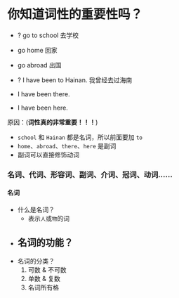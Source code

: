 # 你知道词性的重要性吗？

* ? go to school 去学校
*   go home 回家
*   go abroad 出国

* ? I have been to Hainan. 我曾经去过海南
*   I have been there.
*   I have been here.

原因：(**词性真的非常重要！！！**)
* `school` 和 `Hainan` 都是名词，所以前面要加 `to`
* `home`、`abroad`、`there`、`here` 是副词
* 副词可以直接修饰动词

### 名词、代词、形容词、副词、介词、冠词、动词……

#### 名词

* 什么是名词？
  - 表示`人`或`物`的词
* 名词的功能？
  - 
* 名词的分类？
  1. 可数 & 不可数
  2. 单数 & 复数
  3. 名词所有格
